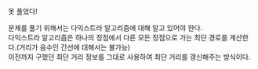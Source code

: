 못 풀었다!

문제를 풀기 위해서는 다익스트라 알고리즘에 대해 알고 있어야 한다.  
다익스트라 알고리즘은 하나의 정점에서 다른 모든 정점으로 가는 최단 경로를 계산한다.(거리가 음수인 간선에 대해서는 불가능)  
이전까지 구했던 최단 거리 정보를 그대로 사용하여 최단 거리를 갱신해주는 방식이다.
